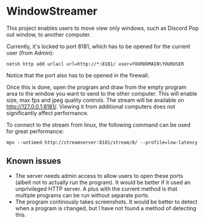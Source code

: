 # WindowStreamer

This project enables users to move view only windows, such as Discord Pop out window, to another computer.

Currently, it's locked to port 8181, which has to be opened for the current user (from Admin):

```
netsh http add urlacl url=http://*:8181/ user=YOURDOMAIN\YOURUSER
```

Notice that the port also has to be opened in the firewall.

Once this is done, open the program and draw from the empty program area to the window you want to send to the other computer. This will enable size, max fps and jpeg quality controls. The stream will be available on http://127.0.0.1:8181/. Viewing it from additional computers does not significantly affect performance.

To connect to the stream from linux, the following command can be used for great performance:

```
mpv --untimed http://streamserver:8181/stream/0/ --profile=low-latency
```

## Known issues

* The server needs admin access to allow users to open these ports (albeit not to actually run the program). It would be better if it used an unprivileged HTTP server. A plus with the current method is that multiple programs can be run without separate ports.
* The program continously takes screenshots. It would be better to detect when a program is changed, but I have not found a method of detecting this.